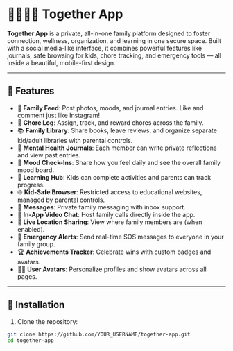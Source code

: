 # 👨‍👩‍👧‍👦 Together App

**Together App** is a private, all-in-one family platform designed to foster connection, wellness, organization, and learning in one secure space. Built with a social media-like interface, it combines powerful features like journals, safe browsing for kids, chore tracking, and emergency tools — all inside a beautiful, mobile-first design.

---

## 🌟 Features

- 📸 **Family Feed**: Post photos, moods, and journal entries. Like and comment just like Instagram!
- 🎯 **Chore Log**: Assign, track, and reward chores across the family.
- 📚 **Family Library**: Share books, leave reviews, and organize separate kid/adult libraries with parental controls.
- 📒 **Mental Health Journals**: Each member can write private reflections and view past entries.
- 🙂 **Mood Check-Ins**: Share how you feel daily and see the overall family mood board.
- 🧠 **Learning Hub**: Kids can complete activities and parents can track progress.
- 🌐 **Kid-Safe Browser**: Restricted access to educational websites, managed by parental controls.
- 💬 **Messages**: Private family messaging with inbox support.
- 🎥 **In-App Video Chat**: Host family calls directly inside the app.
- 📍 **Live Location Sharing**: View where family members are (when enabled).
- 🚨 **Emergency Alerts**: Send real-time SOS messages to everyone in your family group.
- 🏆 **Achievements Tracker**: Celebrate wins with custom badges and avatars.
- 🧑‍🎨 **User Avatars**: Personalize profiles and show avatars across all pages.

---

## 🚀 Installation

1. Clone the repository:

```bash
git clone https://github.com/YOUR_USERNAME/together-app.git
cd together-app
